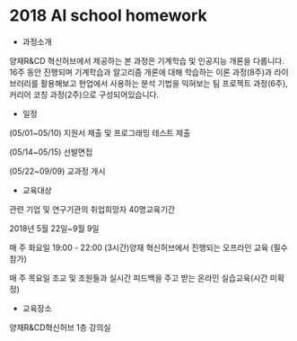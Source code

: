 # 2018 AI school homework

* 과정소개

양재R&CD 혁신허브에서 제공하는 본 과정은 기계학습 및 인공지능 개론을 다룹니다. 16주 동안 진행되며 기계학습과 알고리즘 개론에 대해 학습하는 이론 과정(8주)과 라이브러리를 활용해보고 현업에서 사용하는 분석 기법을 익혀보는 팀 프로젝트 과정(6주), 커리어 코칭 과정(2주)으로 구성되어있습니다.

* 일정

(05/01~05/10) 지원서 제출 및 프로그래밍 테스트 제출

(05/14~05/15) 선발면접

(05/22~09/09) 교과정 개시


* 교육대상

관련 기업 및 연구기관의 취업희망자 40명교육기간

2018년 5월 22일~9월 9일

매 주 화요일 19:00 - 22:00 (3시간)양재 혁신허브에서 진행되는 오프라인 교육 (필수 참가)

매 주 목요일 조교 및 조원들과 실시간 피드백을 주고 받는 온라인 실습교육(시간 미확정)

* 교육장소

양재R&CD혁신허브 1층 강의실
